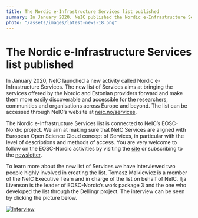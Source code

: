 ```yaml
---
title: The Nordic e-Infrastructure Services list published
summary: In January 2020, NeIC published the Nordic e-Infrastructure Services list. The list aims at making Nordic services better discoverable and accessible for researchers in the Nordics and Estonia, EU and beyond. 
photo: "/assets/images/latest-news-18.png"
---
```


The Nordic e-Infrastructure Services list published
===============================

In January 2020, NeIC launched a new activity called Nordic e-Infrastructure Services. The new list of Services aims at bringing the services offered by the Nordic and Estonian providers forward and make them more easily discoverable and accessible for the researchers, communities and organisations across Europe and beyond. The list can be accessed through NeIC’s website at [neic.no/services](https://neic.no/services/). 

The Nordic e-Infrastructure Services list is connected to NeIC’s EOSC-Nordic project. We aim at making sure that NeIC Services are aligned with European Open Science Cloud concept of Services, in particular with the level of descriptions and methods of access. You are very welcome to follow on the EOSC-Nordic activities by visiting the [site](https://eosc-nordic.eu) or subscribing to the [newsletter](https://eosc-nordic.eu/newsletter/).

To learn more about the new list of Services we have interviewed two people highly involved in creating the list. Tomasz Malkiewicz is a member of the NeIC Executive Team and in charge of the list on behalf of NeIC. Ilja Livenson is the leader of EOSC-Nordic’s work package 3 and the one who developed the list through the Dellingr project. The interview can be seen by clicking the picture below.

[![Interview](https://img.youtube.com/vi/kgii6W0HNo0/0.jpg)](https://www.youtube.com/watch?v=kgii6W0HNo0)
